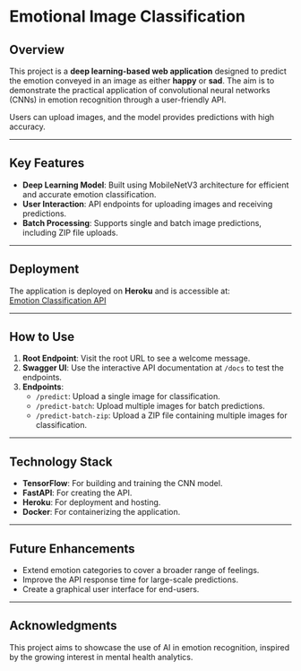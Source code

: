 # Emotional Image Classification

## Overview
This project is a **deep learning-based web application** designed to predict the emotion conveyed in an image as either **happy** or **sad**. The aim is to demonstrate the practical application of convolutional neural networks (CNNs) in emotion recognition through a user-friendly API.

Users can upload images, and the model provides predictions with high accuracy.

---

## Key Features
- **Deep Learning Model**: Built using MobileNetV3 architecture for efficient and accurate emotion classification.
- **User Interaction**: API endpoints for uploading images and receiving predictions.
- **Batch Processing**: Supports single and batch image predictions, including ZIP file uploads.

---

## Deployment
The application is deployed on **Heroku** and is accessible at:  
[Emotion Classification API](https://emotion-classifier-2024.herokuapp.com/)

---

## How to Use
1. **Root Endpoint**: Visit the root URL to see a welcome message.
2. **Swagger UI**: Use the interactive API documentation at `/docs` to test the endpoints.
3. **Endpoints**:
   - `/predict`: Upload a single image for classification.
   - `/predict-batch`: Upload multiple images for batch predictions.
   - `/predict-batch-zip`: Upload a ZIP file containing multiple images for classification.

---

## Technology Stack
- **TensorFlow**: For building and training the CNN model.
- **FastAPI**: For creating the API.
- **Heroku**: For deployment and hosting.
- **Docker**: For containerizing the application.

---

## Future Enhancements
- Extend emotion categories to cover a broader range of feelings.
- Improve the API response time for large-scale predictions.
- Create a graphical user interface for end-users.

---

## Acknowledgments
This project aims to showcase the use of AI in emotion recognition, inspired by the growing interest in mental health analytics.